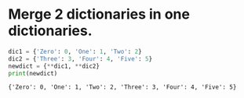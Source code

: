 # Merge 2 dictionaries in one dictionaries.


```python
dic1 = {'Zero': 0, 'One': 1, 'Two': 2}
dic2 = {'Three': 3, 'Four': 4, 'Five': 5}
newdict = {**dic1, **dic2}
print(newdict)
```

    {'Zero': 0, 'One': 1, 'Two': 2, 'Three': 3, 'Four': 4, 'Five': 5}
    


```python

```
